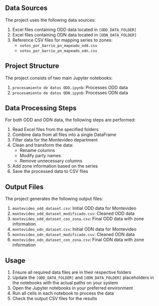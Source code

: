 ## Data Sources

The project uses the following data sources:

1. Excel files containing ODD data located in `[ODD_DATA_FOLDER]`
2. Excel files containing ODN data located in `[ODN_DATA_FOLDER]`
3. Reference CSV files for mapping series to zones:
   - `votos_por_barrio_pn_mapeado_odd.csv`
   - `votos_por_barrio_pn_mapeado_odn.csv`

## Project Structure

The project consists of two main Jupyter notebooks:

1. `procesamiento de datos ODD.ipynb`: Processes ODD data
2. `procesamiento de datos ODN.ipynb`: Processes ODN data

## Data Processing Steps

For both ODD and ODN data, the following steps are performed:

1. Read Excel files from the specified folders
2. Combine data from all files into a single DataFrame
3. Filter data for the Montevideo department
4. Clean and transform the data:
   - Rename columns
   - Modify party names
   - Remove unnecessary columns
5. Add zone information based on the series
6. Save the processed data to CSV files

## Output Files

The project generates the following output files:

1. `montevideo_odd_dataset.csv`: Initial ODD data for Montevideo
2. `montevideo_odd_dataset_modificado.csv`: Cleaned ODD data
3. `montevideo_odd_dataset_con_zona.csv`: Final ODD data with zone information
4. `montevideo_odn_dataset.csv`: Initial ODN data for Montevideo
5. `montevideo_odn_dataset_modificado.csv`: Cleaned ODN data
6. `montevideo_odn_dataset_con_zona.csv`: Final ODN data with zone information

## Usage

1. Ensure all required data files are in their respective folders
2. Update the `[ODD_DATA_FOLDER]` and `[ODN_DATA_FOLDER]` placeholders in the notebooks with the actual paths on your system
3. Open the Jupyter notebooks in your preferred environment
4. Run all cells in each notebook to process the data
5. Check the output CSV files for the results
